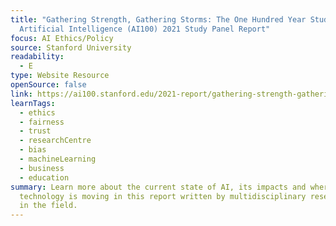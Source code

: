 ```yaml
---
title: "Gathering Strength, Gathering Storms: The One Hundred Year Study on
  Artificial Intelligence (AI100) 2021 Study Panel Report"
focus: AI Ethics/Policy
source: Stanford University
readability:
  - E
type: Website Resource
openSource: false
link: https://ai100.stanford.edu/2021-report/gathering-strength-gathering-storms-one-hundred-year-study-artificial-intelligence
learnTags:
  - ethics
  - fairness
  - trust
  - researchCentre
  - bias
  - machineLearning
  - business
  - education
summary: Learn more about the current state of AI, its impacts and where the
  technology is moving in this report written by multidisciplinary researchers
  in the field.
---
```

